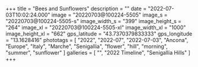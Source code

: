 +++
title = "Bees and Sunflowers"
description = ""
date = "2022-07-03T10:02:24.000"
image = "20220703@100224-5505"
image_s = "20220703@100224-5505-s"
image_width_s = "399"
image_height_s = "264"
image_xl = "20220703@100224-5505-xl"
image_width_xl = "1000"
image_height_xl = "662"
gps_latitude = "43.7370379833333"
gps_longitude = "13.1628416"
phototags = [ "2022", "2022-07", "2022-07-03", "Ancona", "Europe", "Italy", "Marche", "Senigallia", "flower", "hill", "morning", "summer", "sunflower" ]
galleries = [ "", "2022 Timeline", "Senigallia Hills" ]
+++
